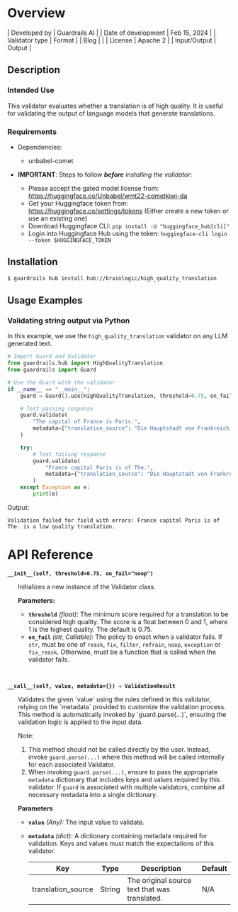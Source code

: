 # Overview

| Developed by | Guardrails AI |
| Date of development | Feb 15, 2024 |
| Validator type | Format |
| Blog |  |
| License | Apache 2 |
| Input/Output | Output |

## Description

### Intended Use
This validator evaluates whether a translation is of high quality. It is useful for validating the output of language models that generate translations.

### Requirements

* Dependencies: 
    - unbabel-comet

* **IMPORTANT**: Steps to follow ***before** installing the validator*:
    - Please accept the gated model license from:
        https://huggingface.co/Unbabel/wmt22-cometkiwi-da
    - Get your Huggingface token from:
        https://huggingface.co/settings/tokens
        (Either create a new token or use an existing one)
    - Download Huggingface CLI:
        `pip install -U "huggingface_hub[cli]"`
    - Login into Huggingface Hub using the token:
        `huggingface-cli login --token $HUGGINGFACE_TOKEN`

## Installation

```bash
$ guardrails hub install hub://brainlogic/high_quality_translation
```

## Usage Examples

### Validating string output via Python

In this example, we use the `high_quality_translation` validator on any LLM generated text.

```python
# Import Guard and Validator
from guardrails.hub import HighQualityTranslation
from guardrails import Guard

# Use the Guard with the validator
if __name__ == "__main__":
    guard = Guard().use(HighQualityTranslation, threshold=0.75, on_fail="exception")

    # Test passing response
    guard.validate(
        "The capital of France is Paris.",
        metadata={"translation_source": "Die Hauptstadt von Frankreich ist Paris."},
    )

    try:
        # Test failing response
        guard.validate(
            "France capital Paris is of The.",
            metadata={"translation_source": "Die Hauptstadt von Frankreich ist Paris."},
        )
    except Exception as e:
        print(e)
```
Output:
```console
Validation failed for field with errors: France capital Paris is of The. is a low quality translation. 
```

# API Reference

**`__init__(self, threshold=0.75, on_fail="noop")`**
<ul>
Initializes a new instance of the Validator class.

**Parameters:**
- **`threshold`** *(float):* The minimum score required for a translation to be considered high quality. The score is a float between 0 and 1, where 1 is the highest quality. The default is 0.75.
- **`on_fail`** *(str, Callable):* The policy to enact when a validator fails. If `str`, must be one of `reask`, `fix`, `filter`, `refrain`, `noop`, `exception` or `fix_reask`. Otherwise, must be a function that is called when the validator fails.
</ul>
<br/>

**`__call__(self, value, metadata={}) → ValidationResult`**
<ul>
Validates the given `value` using the rules defined in this validator, relying on the `metadata` provided to customize the validation process. This method is automatically invoked by `guard.parse(...)`, ensuring the validation logic is applied to the input data.

Note:

1. This method should not be called directly by the user. Instead, invoke `guard.parse(...)` where this method will be called internally for each associated Validator.
2. When invoking `guard.parse(...)`, ensure to pass the appropriate `metadata` dictionary that includes keys and values required by this validator. If `guard` is associated with multiple validators, combine all necessary metadata into a single dictionary.

**Parameters**
- **`value`** *(Any):* The input value to validate.
- **`metadata`** *(dict):* A dictionary containing metadata required for validation. Keys and values must match the expectations of this validator.
    
    
    | Key | Type | Description | Default |
    | --- | --- | --- | --- |
    | translation_source | String | The original source text that was translated. | N/A |
</ul>
